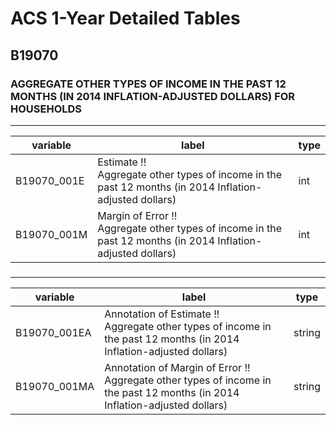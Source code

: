 # ACS 1-Year Detailed Tables

## B19070

### AGGREGATE OTHER TYPES OF INCOME IN THE PAST 12 MONTHS (IN 2014 INFLATION-ADJUSTED DOLLARS) FOR HOUSEHOLDS

___

| variable | label | type |
| ----- | ----- | ----- |
| B19070_001E | Estimate !!<br>Aggregate other types of income in the past 12 months (in 2014 Inflation-adjusted dollars) | int |
| B19070_001M | Margin of Error !!<br>Aggregate other types of income in the past 12 months (in 2014 Inflation-adjusted dollars) | int |
### 

___

| variable | label | type |
| ----- | ----- | ----- |
| B19070_001EA | Annotation of Estimate !!<br>Aggregate other types of income in the past 12 months (in 2014 Inflation-adjusted dollars) | string |
| B19070_001MA | Annotation of Margin of Error !!<br>Aggregate other types of income in the past 12 months (in 2014 Inflation-adjusted dollars) | string |

